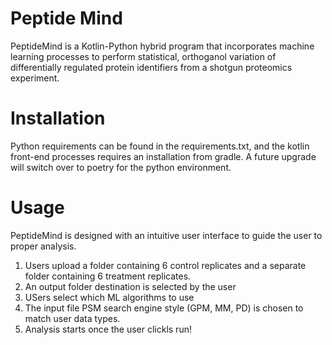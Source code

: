 # Peptide Mind

PeptideMind is a Kotlin-Python hybrid program that incorporates machine learning processes to perform statistical, orthoganol variation of differentially regulated protein identifiers from a shotgun proteomics experiment.

# Installation

Python requirements can be found in the requirements.txt, and the kotlin front-end processes requires an installation from gradle.
A future upgrade will switch over to poetry for the python environment.

# Usage

PeptideMind is designed with an intuitive user interface to guide the user to proper analysis. 

1. Users upload a folder containing 6 control replicates and a separate folder containing 6 treatment replicates.
2. An output folder destination is selected by the user
3. USers select which ML algorithms to use
4. The input file PSM search engine style (GPM, MM, PD) is chosen to match user data types.
5. Analysis starts once the user clickls run!